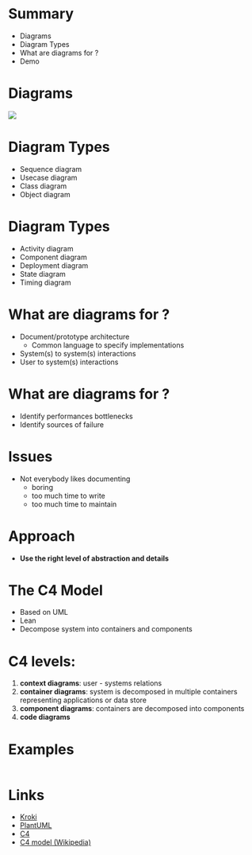 # Summary

- Diagrams
- Diagram Types
- What are diagrams for ?
- Demo

# Diagrams

![](https://media.giphy.com/media/3o7527pa7qs9kCG78A/giphy.gif)

# Diagram Types

- Sequence diagram
- Usecase diagram
- Class diagram
- Object diagram

# Diagram Types

- Activity diagram
- Component diagram
- Deployment diagram
- State diagram
- Timing diagram

# What are diagrams for ?

- Document/prototype architecture
  - Common language to specify implementations
- System(s) to system(s) interactions
- User to system(s) interactions

# What are diagrams for ?

- Identify performances bottlenecks
- Identify sources of failure

# Issues

- Not everybody likes documenting
  - boring
  - too much time to write
  - too much time to maintain

# Approach

- **Use the right level of abstraction and details**

# The C4 Model

- Based on UML
- Lean
- Decompose system into containers and components

# C4 levels:

1. **context diagrams**: user - systems relations
2. **container diagrams**: system is decomposed in multiple containers representing applications or data store
3. **component diagrams**: containers are decomposed into components
4. **code diagrams**

# Examples

```js
```

# Links

- [Kroki](https://kroki.io/)
- [PlantUML](https://plantuml.com/en/)
- [C4](https://c4model.com/)
- [C4 model (Wikipedia)](https://en.wikipedia.org/wiki/C4_model)
